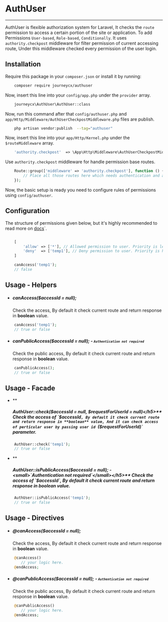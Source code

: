 # **AuthUser**
-------------------
AuthUser is flexible authorization system for Laravel, It checks the `route` permission to access a certain portion of the site or application. To add Permissions `User-based`, `Role-based`, `Conditionally`. It uses `authority.checkpost` middleware for filter permission of current accessing route, Under this middleware checked every permission of the user login.


## **Installation**
Require this package in your `composer.json` or install it by running:

```bash
    composer require journeycx/authuser
```

Now, insert this line into your `config/app.php` under the `provider` array.

```bash
    journeycx\AuthUser\AuthUser::class
```

Now, run this command after that `config/authuser.php` and `app/Http/Middleware/AuthUserCheckpostMiddleware.php` files are publish. 

```bash
    php artisan vendor:publish  --tag="authuser"
```

Now, insert this line into your `app/Http/Kernel.php` under the `$routeMiddleware` array.

```php
    'authority.checkpost'  => \App\Http\Middleware\AuthUserCheckpostMiddleware::class
```
Use `authority.checkpost` middleware for handle permission base routes.

```php  
    Route::group(['middleware' => 'authority.checkpost'], function () {
        // Place all those routes here which needs authentication and authorization.
    });
```
Now, the basic setup is ready you need to configure rules of permissions using `config/authuser`.

##  **Configuration**

The structure of permissions given below, but it's highly recommended to read more on [docs](https://journeycx.github.io/AuthUser/Sample_Structure)`.
```php

    [
        'allow' => ['*'], // Allowed permission to user. Priority is less than deny.
        'deny'  => ['temp1'], // Deny permission to user. Priority is higher than allow.
    ]

    canAccess('temp1');
    // false 
```



## **Usage - Helpers**

* **<h5>canAccess($accessId = null);</h5>**
Check the access, By default it check current route and return response in **boolean** value.
```php
    canAccess('temp1');
    // true or false
```

* **<h5>canPublicAccess($accessId = null); - <small>`Authentication not required`</small> </h5>**
Check the public access, By default it check current route and return response in **boolean** value.

```php
    canPublicAccess();
    // true or false
```

## **Usage - Facade**

* **<h5>AuthUser::check($accessId = null, $requestForUserId = null)</h5>**
Check the access of `$accessId`, By default it check current route and return response in **boolean** value, And it can check access of perticular user by passing user id `($requestForUserId)` parameter.
```php
    AuthUser::check('temp1');
    // true or false
```


* **<h5>AuthUser::isPublicAccess($accessId = null); - <small>`Authentication not required`</small></h5>**
Check the access of `$accessId`, By default it check current route and return response in **boolean** value.
```php
    AuthUser::isPublicAccess('temp1');
    // true or false
```


## **Usage - Directives**

* **<h5>@canAccess($accessId = null);</h5>**
Check the access, By default it check current route and return response in **boolean** value.
```php
    @canAccess()
       // your logic here.
    @endAccess;
```


* **<h5>@canPublicAccess($accessId = null); - <small>`Authentication not required`</small></h5>**
Check the public access, By default it check current route and return response in **boolean** value.
```php
    @canPublicAccess()
       // your logic here.
    @endAccess;
```

